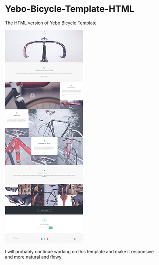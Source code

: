 # Yebo-Bicycle-Template-HTML

The HTML version of Yebo Bicycle Template

![Fullpage Screenshoot](/webscreen.jpg)

I will probably continue working on this template and make it responsive and more natural and flowy.
